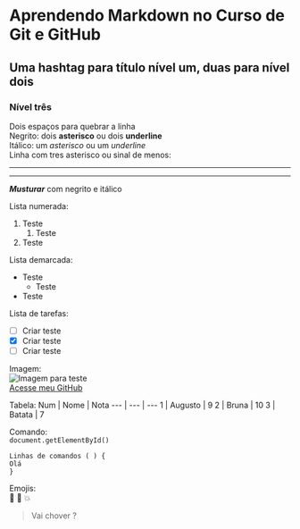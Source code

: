 # Aprendendo Markdown no Curso de Git e GitHub
## Uma hashtag para título nível um, duas para nível dois
### Nível três


Dois espaços para quebrar a linha  
Negrito: dois **asterisco** ou dois **underline**  
Itálico: um *asterisco* ou um _underline_  
Linha com tres asterisco ou sinal de menos:  
***
---
**_Musturar_** com negrito e itálico  
  
Lista numerada:
1. Teste
   1. Teste
1. Teste

Lista demarcada:
* Teste
   * Teste
* Teste

Lista de tarefas:
- [ ] Criar teste
- [X] Criar teste
- [ ] Criar teste

Imagem:  
![Imagem para teste](https://user-images.githubusercontent.com/41341644/117007642-45d1ae80-acc0-11eb-8c09-932e5e4ff871.png)  
[Acesse meu GitHub](https://github.com/augustotedesco)  

Tabela:
Num | Nome | Nota
--- | --- | ---
1 | Augusto | 9
2 | Bruna | 10
3 | Batata | 7

Comando:  
`document.getElementById()`  

```
Linhas de comandos ( ) {
Olá
}
```  

Emojis:  
🖖  🤙  💥  

> Vai chover ?
